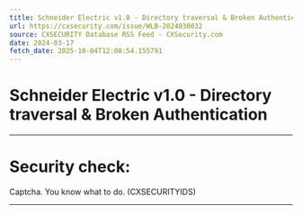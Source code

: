 ```yaml
---
title: Schneider Electric v1.0 - Directory traversal & Broken Authentication
url: https://cxsecurity.com/issue/WLB-2024030032
source: CXSECURITY Database RSS Feed - CXSecurity.com
date: 2024-03-17
fetch_date: 2025-10-04T12:08:54.155791
---
```


# Schneider Electric v1.0 - Directory traversal & Broken Authentication

---

# Security check:

Captcha. You know what to do. (CXSECURITYIDS)

---
